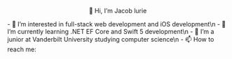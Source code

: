 <p align="center">
👋 Hi, I’m Jacob lurie
</p>
- 👀 I’m interested in full-stack web development and iOS development\n
- 🌱 I’m currently learning .NET EF Core and Swift 5 development\n
- 📖 I’m a junior at Vanderbilt University studying computer science\n
- 📫 How to reach me:

<!---
jacoblurie29/jacoblurie29 is a ✨ special ✨ repository because its `README.md` (this file) appears on your GitHub profile.
You can click the Preview link to take a look at your changes.
--->
